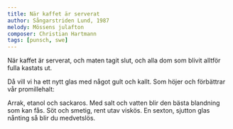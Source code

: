 ```yaml
---
title: När kaffet är serverat
author: Sångarstriden Lund, 1987
melody: Mössens julafton
composer: Christian Hartmann
tags: [punsch, swe]
---
```


När kaffet är serverat,
och maten tagit slut,
och alla dom som blivit
alltför fulla kastats ut.

Då vill vi ha ett nytt glas
med något gult och kallt.
Som höjer och förbättrar
vår promillehalt:

Arrak, etanol och sackaros.
Med salt och vatten blir
den bästa blandning som kan fås.
Söt och smetig, rent utav viskös.
En sexton, sjutton glas nånting
så blir du medvetslös.

